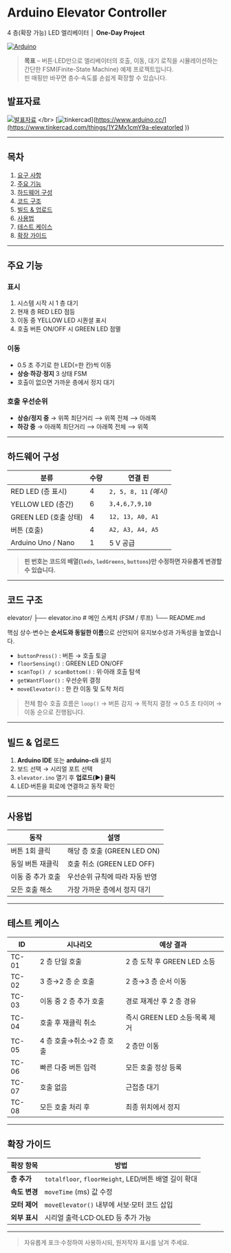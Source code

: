 # Arduino Elevator Controller  
4 층(확장 가능) LED 엘리베이터 │ **One-Day Project**

[![Arduino](https://img.shields.io/badge/Arduino-Uno-00979D?logo=arduino&logoColor=white)](https://www.arduino.cc/)


> **목표** – 버튼·LED만으로 엘리베이터의 호출, 이동, 대기 로직을 시뮬레이션하는 간단한 FSM(Finite-State Machine) 예제 프로젝트입니다.  
> 핀 매핑만 바꾸면 층수·속도를 손쉽게 확장할 수 있습니다. 

## 발표자료
[![발표자료]([https://img.shields.io/badge/Arduino-Uno-00979D?logo=arduino&logoColor=white)](https://www.arduino.cc/](https://docs.google.com/presentation/d/1m6TEW22ZXlsffNen36meO2qcAVfPnEL0svScLSEzju0/edit?usp=sharing))
</br>
[![tinkercad]([https://img.shields.io/badge/Arduino-Uno-00979D?logo=arduino&logoColor=white)](https://www.arduino.cc/](https://www.tinkercad.com/things/1Y2Mx1cmY9a-elevatorled
))

---

## 목차
1. [요구 사항](#요구-사항)  
2. [주요 기능](#주요-기능)  
3. [하드웨어 구성](#하드웨어-구성)  
4. [코드 구조](#코드-구조)  
5. [빌드 & 업로드](#빌드--업로드)  
6. [사용법](#사용법)  
7. [테스트 케이스](#테스트-케이스)  
8. [확장 가이드](#확장-가이드)  

---

## 주요 기능
### 표시
1. 시스템 시작 시 1 층 대기  
2. 현재 층 RED LED 점등  
3. 이동 중 YELLOW LED 시퀀셜 표시  
4. 호출 버튼 ON/OFF 시 GREEN LED 점멸 
### 이동
- 0.5 초 주기로 한 LED(=한 칸)씩 이동  
- **상승**·**하강**·**정지** 3 상태 FSM  
- 호출이 없으면 가까운 층에서 정지 대기  

### 호출 우선순위
- **상승/정지 중** → 위쪽 최단거리 ⟶ 위쪽 전체 ⟶ 아래쪽  
- **하강 중** → 아래쪽 최단거리 ⟶ 아래쪽 전체 ⟶ 위쪽
---

## 하드웨어 구성
| 분류 | 수량 | 연결 핀 |
|------|------|---------|
| RED LED (층 표시)      | 4  | `2, 5, 8, 11` *(예시)* |
| YELLOW LED (층간)      | 6  | `3,4,6,7,9,10` |
| GREEN LED (호출 상태)  | 4  | `12, 13, A0, A1` |
| 버튼 (호출)            | 4  | `A2, A3, A4, A5` |
| Arduino Uno / Nano     | 1  | 5 V 공급 |

> **핀 번호는 코드의 배열(`leds`, `ledGreens`, `buttons`)만 수정하면 자유롭게 변경할 수 있습니다.**

---

## 코드 구조
elevator/
├── elevator.ino # 메인 스케치 (FSM / 루프)
└── README.md

핵심 상수·변수는 **순서도와 동일한 이름**으로 선언되어 유지보수성과 가독성을 높였습니다.  
- `buttonPress()`  : 버튼 → 호출 토글  
- `floorSensing()` : GREEN LED ON/OFF  
- `scanTop() / scanBottom()` : 위·아래 호출 탐색  
- `getWantFloor()` : 우선순위 결정  
- `moveElevator()` : 한 칸 이동 및 도착 처리  

> 전체 함수 호출 흐름은 `loop()` → 버튼 감지 → 목적지 결정 → 0.5 초 타이머 → 이동 순으로 진행됩니다. 

---

## 빌드 & 업로드
1. **Arduino IDE** 또는 **arduino-cli** 설치  
2. 보드 선택 → 시리얼 포트 선택  
3. `elevator.ino` 열기 후 **업로드(▶) 클릭**  
4. LED·버튼을 회로에 연결하고 동작 확인

---

## 사용법
| 동작 | 설명 |
|------|------|
| 버튼 1회 클릭 | 해당 층 호출 (GREEN LED ON) |
| 동일 버튼 재클릭 | 호출 취소 (GREEN LED OFF) |
| 이동 중 추가 호출 | 우선순위 규칙에 따라 자동 반영 |
| 모든 호출 해소 | 가장 가까운 층에서 정지 대기 |

---

## 테스트 케이스
| ID | 시나리오 | 예상 결과 |
|----|----------|-----------|
| TC-01 | 2 층 단일 호출 | 2 층 도착 후 GREEN LED 소등 |
| TC-02 | 3 층→2 층 순 호출 | 2 층→3 층 순서 이동 |
| TC-03 | 이동 중 2 층 추가 호출 | 경로 재계산 후 2 층 경유 |
| TC-04 | 호출 후 재클릭 취소 | 즉시 GREEN LED 소등·목록 제거 |
| TC-05 | 4 층 호출→취소→2 층 호출 | 2 층만 이동 |
| TC-06 | 빠른 다중 버튼 입력 | 모든 호출 정상 등록 |
| TC-07 | 호출 없음 | 근접층 대기 |
| TC-08 | 모든 호출 처리 후 | 최종 위치에서 정지 |

---

## 확장 가이드
| 확장 항목 | 방법 |
|-----------|------|
| **층 추가** | `totalfloor`, `floorHeight`, LED/버튼 배열 길이 확대 |
| **속도 변경** | `moveTime` (ms) 값 수정 |
| **모터 제어** | `moveElevator()` 내부에 서보·모터 코드 삽입 |
| **외부 표시** | 시리얼 출력·LCD·OLED 등 추가 가능 |

---

> 자유롭게 포크·수정하여 사용하시되, 원저작자 표시를 남겨 주세요.
